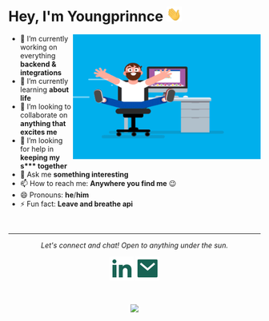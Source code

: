 # Hey,  I'm Youngprinnce <img src="https://raw.githubusercontent.com/youngprinnce/youngprinnce/master/assets/gifs/Hi.gif" width="30px">

<img align="right" height="250" width="375" alt="GIF" src="https://raw.githubusercontent.com/youngprinnce/youngprinnce/master/assets/gifs/coder.gif" />

- 🔭 I’m currently working on everything **backend & integrations**
- 🌱 I’m currently learning **about life**
- 👯 I’m looking to collaborate on **anything that excites me**
- 🤔 I’m looking for help in **keeping my s\*\*\* together**
- 💬 Ask me **something interesting**
- 📫 How to reach me: **Anywhere you find me** 😉
- 😄 Pronouns: **he**/**him**
- ⚡ Fun fact: **Leave and breathe api**

<br>

---

<p align="center">
  <i>Let's connect and chat! Open to anything under the sun.</i>

  <p align="center">
    <!-- <a href="https://twitter.com/debdutgoswami" alt="Twitter"><img src="https://raw.githubusercontent.com/debdutgoswami/debdutgoswami/master/assets/svg/twitter.svg"></a> -->
    <a href="https://www.linkedin.com/in/ajiboye-adedotun/" alt="Linkedin"><img src="https://raw.githubusercontent.com/youngprinnce/youngprinnce/master/assets/svg/linkedin.svg"></a>
    <a href="mailto:ajiboyeadedotun16@gmail.com" alt="Email me"><img src="https://raw.githubusercontent.com/youngprinnce/youngprinnce/master/assets/svg/mail.svg"></a>
    <!-- <a href="#" alt="My Portfolio"><img src="assets/svg/external.svg" /></a> -->
  </p>
  <br>
  <p align="center">
    <img src="https://komarev.com/ghpvc/?username=debdutgoswami&label=PROFILE+VIEWS" />
  </p>
</p>
